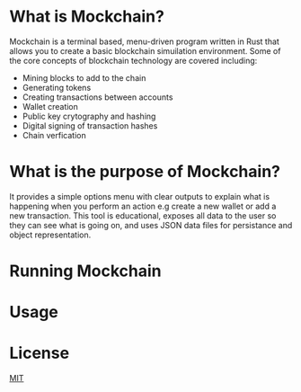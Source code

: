 # What is Mockchain?

Mockchain is a terminal based, menu-driven program written in Rust that allows you to create a basic blockchain simuilation environment.
Some of the core concepts of blockchain technology are covered including:

 - Mining blocks to add to the chain
 - Generating tokens
 - Creating transactions between accounts
 - Wallet creation
 - Public key crytography and hashing
 - Digital signing of transaction hashes
 - Chain verfication

# What is the purpose of Mockchain?

It provides a simple options menu with clear outputs to explain what is happening when you perform an action e.g create a new wallet or add a new transaction.
This tool is educational, exposes all data to the user so they can see what is going on, and uses JSON data files for persistance and object representation.

# Running Mockchain

# Usage

# License

[MIT](https://github.com/sedexdev/mockchain_v2/blob/main/LICENSE)
